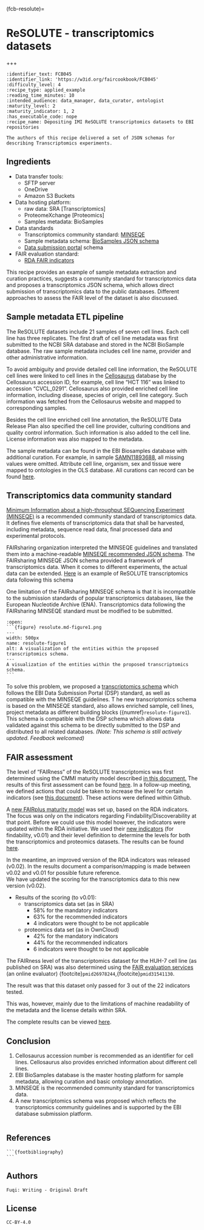 (fcb-resolute)=
# ReSOLUTE - transcriptomics datasets

+++

<!--
TODO clarify authors
TODO make referenced Google Drive documents available
-->

````{panels_fairplus}
:identifier_text: FCB045
:identifier_link: 'https://w3id.org/faircookbook/FCB045'
:difficulty_level: 4
:recipe_type: applied_example
:reading_time_minutes: 10
:intended_audience: data_manager, data_curator, ontologist
:maturity_level: 2
:maturity_indicator: 1, 2
:has_executable_code: nope
:recipe_name: Depositing IMI ReSOLUTE transcriptomics datasets to EBI repositories 
```` 


````{admonition} Editor's summary
The authors of this recipe delivered a set of JSON schemas for describing Transcriptomics experiments. 
````


## Ingredients

*   Data transfer tools: 
    *   SFTP server
    *   OneDrive
    *   Amazon S3 Buckets
*   Data hosting platform: 
    *   raw data: SRA [Transcriptomics]
    *   ProteomeXchange [Proteomics]
    *   Samples metadata: BioSamples
*   Data standards
    *   Transcriptomics community standard: [MINSEQE](http://fged.org/projects/minseqe/)
    *   Sample metadata schema: [BioSamples JSON schema](https://github.com/EBIBioSamples/biosamples-v4/blob/dev/webapps/core/src/main/resources/schemas/core/sample.json)
    *   [Data submission portal](https://www.ebi.ac.uk/submission/) schema
*   FAIR evaluation standard: 
    *   [RDA FAIR indicators](https://github.com/RDA-FAIR/FAIR-data-maturity-model-WG/tree/master/results%20of%20preliminary%20analysis)

This recipe provides an example of sample metadata extraction and curation practices, suggests a community standard for 
transcriptomics data and proposes a transcriptomics JSON schema, which allows direct submission of transcriptomics data 
to the public databases. Different approaches to assess the FAIR level of the dataset is also discussed.


## Sample metadata ETL pipeline

The ReSOLUTE datasets include 21 samples of seven cell lines. Each cell line has three replicates. The first draft of cell line metadata was first submitted to the NCBI SRA database and stored in the NCBI BioSample database. The raw sample metadata includes cell line name, provider and other administrative information.

To avoid ambiguity and provide detailed cell line information, the ReSOLUTE cell lines were linked to cell lines in the [Cellosaurus](https://web.expasy.org/cellosaurus/) database by the Cellosaurus accession ID, for example, cell line “HCT 116” was linked to accession “CVCL_0291”. Cellosaurus also provided enriched cell line information, including disease, species of origin, cell line category. Such information was fetched from the Cellosaurus website and mapped to corresponding samples. 

Besides the cell line enriched cell line annotation, the ReSOLUTE Data Release Plan also specified the cell line provider, culturing conditions and quality control information. Such information is also added to the cell line. License information was also mapped to the metadata.

The sample metadata can be found in the EBI Biosamples database with additional curation. For example, in sample [SAMN11893688](https://www.ebi.ac.uk/biosamples/samples/SAMN11893688), all missing values were omitted. Attribute cell line, organism, sex and tissue were mapped to ontologies in the OLS database. All curations can record can be found [here](https://www.ebi.ac.uk/biosamples/samples/SAMN11893688/curationlinks). 


## Transcriptomics data community standard

[Minimum Information about a high-throughput SEQuencing Experiment (MINSEQE)](http://fged.org/projects/minseqe/) is a recommended community standard of transcriptomics data. It defines five elements of transcriptomics data that shall be harvested, including metadata, sequence read data, final processed data and experimental protocols. 

FAIRsharing organization interpreted the MINSEQE guidelines and translated them into a machine-readable [MINSEQE recommended JSON schema](https://github.com/FAIRsharing/mircat/tree/master/minseqe). The FAIRsharing MINSEQE JSON schema provided a framework of transcriptomics data. When it comes to different experiments, the actual data can be extended. [Here](https://raw.githubusercontent.com/ebi-ait/FAIRPlus/master/RESOLUTE/transcriptomics/data/RESOLUTE_transcriptomics_metadata_MINSEQE.json) is an example of ReSOLUTE transcriptomics data following this schema

One limitation of the FAIRsharing MINSEQE schema is that it is incompatible to the submission standards of popular transcriptomics databases, like the European Nucleotide Archive (ENA). Transcriptomics data following the FAIRsharing MINSEQE standard must be modified to be submitted. 


````{dropdown}
:open:
```{figure} resolute.md-figure1.png
---
width: 500px    
name: resolute-figure1
alt: A visualization of the entities within the proposed transcriptomics schema.
---
A visualization of the entities within the proposed transcriptomics schema.
```
````

To solve this problem, we proposed a [transcriptomics schema](https://github.com/ebi-ait/FAIRPlus/tree/master/schemas/transcriptomics_schema) 
which follows the EBI Data Submission Portal (DSP) standard, as well as compatible with the MINSEQE guidelines. T
he new transcriptomics schema is based on the MINSEQE standard, also allows enriched sample, cell lines, 
project metadata as different building blocks ({numref}`resolute-figure1`). 
This schema is compatible with the DSP schema which allows data validated against this schema to be directly submitted 
to the DSP and distributed to all related databases. _(Note: This schema is still actively updated. Feedback welcomed)_


## FAIR assessment 

The level of “FAIRness” of the ReSOLUTE transcriptomics was first determined using the CMMI maturity model described
[in this document.](https://docs.google.com/document/d/1URLfNpBYkCrICpizKZJ7NE29FddNNcoR0T0o_SQza7U/edit#heading=h.w0g0276fq5i6) 
The results of this first assessment can be found [here](https://docs.google.com/document/d/1Q_Su8kY9uNYfCV30jSIoWNdeV8GxA_DTGAcGOSZscQM/edit?usp=sharing). 
In a follow-up meeting, we defined actions that could be taken to increase the level for certain indicators
(see [this document](https://docs.google.com/document/d/1yYDcUvyXzYLfq9NZX23tbgIjCSOenSURjcRj61FMdzQ/edit?usp=sharing)).
These actions were defined within Github.

A [new FAIRplus maturity model](https://docs.google.com/spreadsheets/d/11-jDoMbuxw8Nreurk7yKzk3EHJ54APAQnBl6VTKZPBk/edit#gid=1559176954) was set up, based on the RDA indicators.
The focus was only on the indicators regarding Findability/Discoverability at that point. 
Before we could use this model however, the indicators were updated within the RDA initiative. 
We used their [new indicators](https://docs.google.com/spreadsheets/d/1mkjElFrTBPBH0QViODexNur0xNGhJqau0zkL4w8RRAw/edit?usp=sharing)
(for findability, v0.01) and their level definition to determine the levels for both the transcriptomics and proteomics datasets.
The results can be found [here](https://docs.google.com/spreadsheets/d/1abQ5_sOmBWbxAZhQVEUxQ_ybI1yTi0t-tJAVY5J5VY8/edit?usp=sharing).

In the meantime, an improved version of the RDA indicators was released (v0.02). In the results document a comparison/mapping is made between v0.02 and v0.01 for possible future reference. \
We have updated the scoring for the transcriptomics data to this new version (v0.02).


*   Results of the scoring (to v0.01):
    *   transcriptomics data set (as in SRA)
        *   58% for the mandatory indicators
        *   63% for the recommended indicators
        *   4 indicators were thought to be not applicable
    *   proteomics data set (as in OwnCloud)
        *   42% for the mandatory indicators
        *   44% for the recommended indicators
        *   6 indicators were thought to be not applicable

The FAIRness level of the transcriptomics dataset for the HUH-7 cell line (as published on SRA) was also determined
using the [FAIR evaluation services](https://fairsharing.github.io/FAIR-Evaluator-FrontEnd/#!/#%2F!) 
(an online evaluator) {footcite}`pmid26978244`,{footcite}`pmid31541130`. 

The result was that this dataset only passed for 3 out of the 22 indicators tested. 

This was, however, mainly due to the limitations of machine readability of the metadata and the license details within SRA. 

The complete results can be viewed <a href="https://fairsharing.github.io/FAIR-Evaluator-FrontEnd/#!/evaluations/170">here</a>. 


## Conclusion


1. Cellosaurus accession number is recommended as an identifier for cell lines.
Cellosaurus also provides enriched information about different cell lines.
2. EBI BioSamples database is the master hosting platform for sample metadata, allowing curation and basic ontology annotation. 
3. MINSEQE is the recommended community standard for transcriptomics data. 
4. A new transcriptomics schema was proposed which reflects the transcriptomics community guidelines 
and is supported by the EBI database submission platform.


````{fairsharing_panel}
````
 
## References
````{dropdown} **References**
```{footbibliography}
```
````


## Authors
````{authors_fairplus}
Fuqi: Writing - Original Draft
````

## License
````{license_fairplus}
CC-BY-4.0
````
